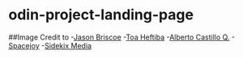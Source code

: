 # odin-project-landing-page

##Image Credit to -[Jason Briscoe](https://unsplash.com/@jsnbrsc) -[Toa Heftiba](https://unsplash.com/@heftiba) -[Alberto Castillo Q.](https://unsplash.com/@alcasqui) -[Spacejoy](https://unsplash.com/@spacejoy) -[Sidekix Media](https://unsplash.com/@sidekix)
